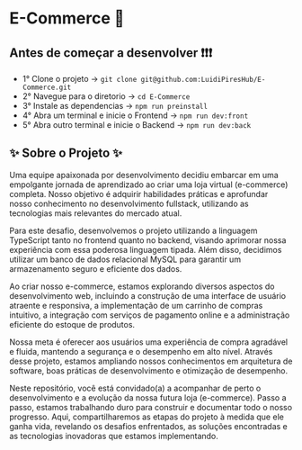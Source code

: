 # E-Commerce 🛒
## Antes de começar a desenvolver ❗️❗️❗️

  - 1° Clone o projeto -> `git clone git@github.com:LuidiPiresHub/E-Commerce.git`
  - 2° Navegue para o diretorio -> `cd E-Commerce`
  - 3° Instale as dependencias -> `npm run preinstall`
  - 4° Abra um terminal e inicie o Frontend -> `npm run dev:front`
  - 5° Abra outro terminal e inicie o Backend -> `npm run dev:back`

## ✨ Sobre o Projeto ✨

  Uma equipe apaixonada por desenvolvimento decidiu embarcar em uma empolgante jornada de aprendizado ao criar uma loja virtual (e-commerce) completa. Nosso objetivo é adquirir habilidades práticas e aprofundar nosso conhecimento no desenvolvimento fullstack, utilizando as tecnologias mais relevantes do mercado atual.

  Para este desafio, desenvolvemos o projeto utilizando a linguagem TypeScript tanto no frontend quanto no backend, visando aprimorar nossa experiência com essa poderosa linguagem tipada. Além disso, decidimos utilizar um banco de dados relacional MySQL para garantir um armazenamento seguro e eficiente dos dados.

  Ao criar nosso e-commerce, estamos explorando diversos aspectos do desenvolvimento web, incluindo a construção de uma interface de usuário atraente e responsiva, a implementação de um carrinho de compras intuitivo, a integração com serviços de pagamento online e a administração eficiente do estoque de produtos.

  Nossa meta é oferecer aos usuários uma experiência de compra agradável e fluida, mantendo a segurança e o desempenho em alto nível. Através desse projeto, estamos ampliando nossos conhecimentos em arquitetura de software, boas práticas de desenvolvimento e otimização de desempenho.

  Neste repositório, você está convidado(a) a acompanhar de perto o desenvolvimento e a evolução da nossa futura loja (e-commerce). Passo a passo, estamos trabalhando duro para construir e documentar todo o nosso progresso. Aqui, compartilharemos as etapas do projeto à medida que ele ganha vida, revelando os desafios enfrentados, as soluções encontradas e as tecnologias inovadoras que estamos implementando.

